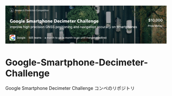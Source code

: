 ![comp](./data/info/images/001_comp.png)
# Google-Smartphone-Decimeter-Challenge
Google Smartphone Decimeter Challenge コンペのリポジトリ
